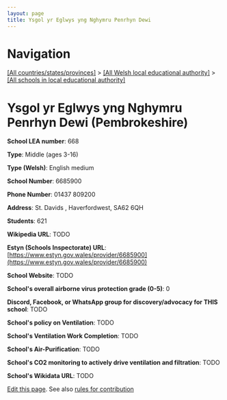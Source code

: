 ```yaml
---
layout: page
title: Ysgol yr Eglwys yng Nghymru Penrhyn Dewi
---
```

# Navigation

[[All countries/states/provinces]](../../..) > [[All Welsh local educational authority]](../..) > [[All schools in local educational authority]](..)

# Ysgol yr Eglwys yng Nghymru Penrhyn Dewi (Pembrokeshire)

**School LEA number**: 668

**Type**: Middle (ages 3-16)

**Type (Welsh)**: English medium

**School Number**: 6685900

**Phone Number**: 01437 809200

**Address**: St. Davids , Haverfordwest, SA62 6QH

**Students**: 621

**Wikipedia URL**: TODO

**Estyn (Schools Inspectorate) URL**: [https://www.estyn.gov.wales/provider/6685900](https://www.estyn.gov.wales/provider/6685900)

**School Website**: TODO

**School's overall airborne virus protection grade (0-5)**: 0

**Discord, Facebook, or WhatsApp group for discovery/advocacy for THIS school**: TODO

**School's policy on Ventilation**: TODO

**School's Ventilation Work Completion**: TODO

**School's Air-Purification**: TODO

**School's CO2 monitoring to actively drive ventilation and filtration**: TODO

**School's Wikidata URL**: TODO




[Edit this page](https://github.com/ventilate-schools/Wales/edit/prif/./Pembrokeshire/Ysgol_yr_Eglwys_yng_Nghymru_Penrhyn_Dewi.md). See also [rules for contribution](../../../contribution-rules/)